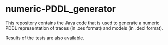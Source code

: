 # numeric-PDDL_generator

This repository contains the Java code that is used to generate a numeric PDDL representation of traces (in .xes format) and models (in .decl format).

Results of the tests are also available.